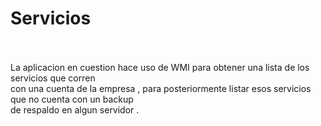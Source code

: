 # Servicios 
<br>
<br>
La aplicacion en cuestion hace uso de WMI para obtener una lista de los servicios que corren<br>
con una cuenta de la empresa , para posteriormente listar esos servicios que no cuenta con un backup<br>
de respaldo en algun servidor . 
